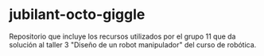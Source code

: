 # jubilant-octo-giggle
Repositorio que incluye los recursos utilizados por el grupo 11 que da solución al taller 3 "Diseño de un robot manipulador" del curso de robótica.
